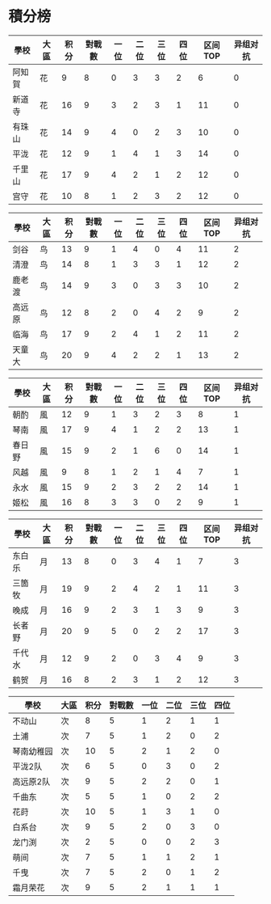 # 積分榜

| 學校   | 大區 | 积分 | 對戰數 | 一位 | 二位 | 三位 | 四位 |区间TOP|异组对抗 |
| ------ | ---- | ---- | ------ | ---- | ---- | ---- | ---- |---- |---- |
| 阿知賀 | 花   | 9    | 8      | 0    | 3    | 3    | 2   |  6  | 0  |  
| 新道寺 | 花   | 16    | 9     | 3   | 2    | 3    | 1    |  11  |  0 |
| 有珠山 | 花   | 14    | 9      | 4    | 0    | 2    | 3    |  10  |  0 |
| 平泷   | 花   | 12    | 9      | 1    | 4    | 1    | 3    |  14  | 0  |
| 千里山 | 花   | 17   | 9    | 4    | 2    | 1    | 2    |  12  |  0 |
| 宫守   | 花   | 10    | 8     | 1    | 2    | 3    | 2    |  12  | 0  |

| 學校   | 大區 | 积分 | 對戰數 | 一位 | 二位 | 三位 | 四位 |区间TOP|异组对抗 |
| ------ | ---- | ---- | ------ | ---- | ---- | ---- | ---- |---- |---- |
| 剑谷   | 鸟   | 13    | 9      | 1    | 4    | 0    | 4    |  11  | 2  |
| 清澄   | 鸟   | 14    | 8      | 1    | 3    | 3    | 1    |  12  | 2  |
| 鹿老渡 | 鸟   | 14    | 9      | 3    | 0    | 3    | 3    |  10  | 2  |
| 高远原 | 鸟   | 12    | 8      | 2    | 0    | 4    | 2    |  9  |  2 |
| 临海   | 鸟   | 17    | 9      | 2    | 4    | 1    | 2    |  11  | 2  |
| 天童大 | 鸟   | 20    | 9      | 4    | 2    | 2    | 1    |  13  | 2  |

| 學校 | 大區 | 积分 | 對戰數 | 一位 | 二位 | 三位 | 四位 |区间TOP|异组对抗 |
| ---- | ---- | ---- | ------ | ---- | ---- | ---- | ---- |---- |---- |
| 朝酌 | 風   | 12    | 9      | 1    | 3    | 2    | 3    |  8  |  1 |
| 琴南 | 風   | 17    | 9      | 4    | 1    | 2    | 2    |  13  |  1 |
| 春日野 | 風   | 15    | 9      | 2    | 1    | 6    | 0    |  14  |  1 |
| 风越 | 風   | 9    | 8      | 1    | 2    | 1    | 4    |  7  | 1  |
| 永水 | 風   | 15    | 9      | 2    | 3    | 2    | 2    |  14  | 1  |
| 姬松 | 風   | 16    | 8      | 3    | 3    | 0    | 2    |  9  |  1 |

| 學校   | 大區 | 积分 | 對戰數 | 一位 | 二位 | 三位 | 四位 |区间TOP|异组对抗 |
| ------ | ---- | ---- | ------ | ---- | ---- | ---- | ---- |---- |---- |
| 东白乐 | 月   | 13    | 8      | 0    | 3    | 4    | 1    |  7  |  3 |
| 三箇牧 | 月   | 19    | 9      | 2    | 4    | 2    | 1    |  11  | 3  |
| 晚成   | 月   | 16    | 9      | 2    | 3    | 1    | 3    |  9  |  3 |
| 长者野 | 月   | 20    | 9      | 5    | 0    | 2    | 2    |  17  | 3  |
| 千代水 | 月   | 12    | 9      | 2    | 0    | 3    | 4    |  9  | 3  |
| 鹤贺   | 月   | 16    | 8      | 2    | 3    | 1    | 2    |  12  | 3  |

| 學校   | 大區 | 积分 | 對戰數 | 一位 | 二位 | 三位 | 四位 |
| ------ | ---- | ---- | ------ | ---- | ---- | ---- | ---- |
| 不动山 | 次  | 8    | 5      | 1   | 2    | 1    | 1    | 
| 土浦 | 次  | 7    | 5      | 1    | 2    | 0    | 2    | 
| 琴南幼稚园 | 次  | 10    | 5      | 2   | 1   | 2    | 0    | 
| 平泷2队 | 次  | 6   | 5      | 0    | 3    | 0    | 2    | 
| 高远原2队 | 次  | 9    | 5      | 2    | 2    | 0    | 1    | 
| 千曲东 | 次  | 5    | 5      | 1    | 0    | 2    | 2    | 
| 花莳 | 次  | 10    | 5      | 1    | 3    | 1    | 0    | 
| 白系台 | 次  | 9    | 5      | 2    | 0    | 3    | 0    | 
| 龙门渕 | 次  | 2    | 5      | 0    | 0    | 2    | 3    | 
| 萌间 | 次  | 7    | 5      | 1    | 1    | 2    | 1    | 
| 千曳 | 次  | 7    | 5      | 2    | 0    | 1    | 2    | 
| 霜月荣花 | 次  | 9    | 5      | 2    | 1    | 1    | 1    | 

